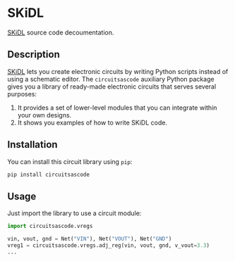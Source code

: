 # SKiDL

[SKiDL](http://xesscorp.github.io/skidl) source code decoumentation.


## Description

[SKiDL](http://xesscorp.github.io/skidl) lets you create electronic circuits by writing Python scripts instead of using a schematic editor.
The `circuitsascode` auxiliary Python package gives you a library of ready-made electronic circuits that serves several purposes:

1. It provides a set of lower-level modules that you can integrate within your own designs.
1. It shows you examples of how to write SKiDL code.

## Installation

You can install this circuit library using `pip`:

```bash
pip install circuitsascode
```

## Usage

Just import the library to use a circuit module:

```py
import circuitsascode.vregs

vin, vout, gnd = Net("VIN"), Net("VOUT"), Net("GND")
vreg1 = circuitsascode.vregs.adj_reg(vin, vout, gnd, v_vout=3.3)
...
```
